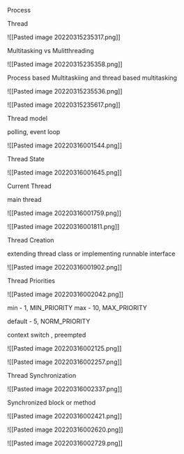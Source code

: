 Process

Thread

![[Pasted image 20220315235317.png]]

Multitasking vs Mulitthreading

![[Pasted image 20220315235358.png]]

Process based Multitaskiing and thread based multitasking

![[Pasted image 20220315235536.png]]

![[Pasted image 20220315235617.png]]

Thread model

polling, event loop

![[Pasted image 20220316001544.png]]

Thread State

![[Pasted image 20220316001645.png]]

Current Thread

main thread 

![[Pasted image 20220316001759.png]]

![[Pasted image 20220316001811.png]]

Thread Creation

extending thread class or implementing runnable interface

![[Pasted image 20220316001902.png]]

Thread Priorities

![[Pasted image 20220316002042.png]]

min - 1, MIN_PRIORITY
max - 10, MAX_PRIORITY

default - 5, NORM_PRIORITY

context switch , preempted

![[Pasted image 20220316002125.png]]

![[Pasted image 20220316002257.png]]

Thread Synchronization

![[Pasted image 20220316002337.png]]


Synchronized block or method

![[Pasted image 20220316002421.png]]

![[Pasted image 20220316002620.png]]

![[Pasted image 20220316002729.png]]

